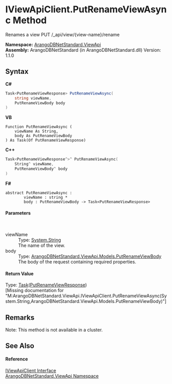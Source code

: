 # IViewApiClient.PutRenameViewAsync Method 
 

Renames a view PUT /_api/view/{view-name}/rename

**Namespace:**&nbsp;<a href="12cf6547-181e-bb5f-2514-6b9d674ede96">ArangoDBNetStandard.ViewApi</a><br />**Assembly:**&nbsp;ArangoDBNetStandard (in ArangoDBNetStandard.dll) Version: 1.1.0

## Syntax

**C#**<br />
``` C#
Task<PutRenameViewResponse> PutRenameViewAsync(
	string viewName,
	PutRenameViewBody body
)
```

**VB**<br />
``` VB
Function PutRenameViewAsync ( 
	viewName As String,
	body As PutRenameViewBody
) As Task(Of PutRenameViewResponse)
```

**C++**<br />
``` C++
Task<PutRenameViewResponse^>^ PutRenameViewAsync(
	String^ viewName, 
	PutRenameViewBody^ body
)
```

**F#**<br />
``` F#
abstract PutRenameViewAsync : 
        viewName : string * 
        body : PutRenameViewBody -> Task<PutRenameViewResponse> 

```


#### Parameters
&nbsp;<dl><dt>viewName</dt><dd>Type: <a href="https://docs.microsoft.com/dotnet/api/system.string" target="_blank" rel="noopener noreferrer">System.String</a><br />The name of the view.</dd><dt>body</dt><dd>Type: <a href="10949591-91f8-4216-1509-81f3104998bf">ArangoDBNetStandard.ViewApi.Models.PutRenameViewBody</a><br />The body of the request containing required properties.</dd></dl>

#### Return Value
Type: <a href="https://docs.microsoft.com/dotnet/api/system.threading.tasks.task-1" target="_blank" rel="noopener noreferrer">Task</a>(<a href="56f564aa-a5d5-edfa-2677-73d5fba6a940">PutRenameViewResponse</a>)<br />\[Missing <returns> documentation for "M:ArangoDBNetStandard.ViewApi.IViewApiClient.PutRenameViewAsync(System.String,ArangoDBNetStandard.ViewApi.Models.PutRenameViewBody)"\]

## Remarks
Note: This method is not available in a cluster.

## See Also


#### Reference
<a href="7ceb397b-e341-c561-113b-39d6e5b7afe6">IViewApiClient Interface</a><br /><a href="12cf6547-181e-bb5f-2514-6b9d674ede96">ArangoDBNetStandard.ViewApi Namespace</a><br />